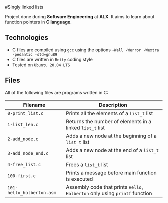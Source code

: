 #Singly linked lists

Project done during **Software Engineering** at **ALX**. It aims to learn about function pointers in **C language**.

## Technologies
* C files are compiled using `gcc` using the options `-Wall -Werror -Wextra -pedantic -std=gnu89`
* C files are written in `Betty` coding style
* Tested on `Ubuntu 20.04 LTS`

## Files
All of the following files are programs written in C:

| Filename | Description |
| -------- | ----------- |
| `0-print_list.c` | Prints all the elements of a `list_t` list |
| `1-list_len.c` | Returns the number of elements in a linked `list_t` list |
| `2-add_node.c` | Adds a new node at the beginning of a `list_t` list |
| `3-add_node_end.c` | Adds a new node at the end of a `list_t` list |
| `4-free_list.c` | Frees a `list_t` list |
| `100-first.c` | Prints a message before main function is executed |
| `101-hello_holberton.asm` | Assembly code that prints `Hello, Holberton` only using `printf` function |
